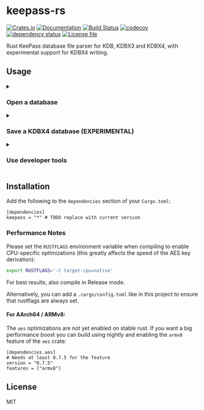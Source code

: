# keepass-rs

[![Crates.io](https://img.shields.io/crates/v/keepass.svg)](https://crates.io/crates/keepass)
[![Documentation](https://docs.rs/keepass/badge.svg)](https://docs.rs/keepass/)
[![Build Status](https://github.com/sseemayer/keepass-rs/actions/workflows/rust-ci.yml/badge.svg?branch=master)](https://github.com/sseemayer/keepass-rs/actions/workflows/rust-ci.yml)
[![codecov](https://codecov.io/gh/sseemayer/keepass-rs/branch/master/graph/badge.svg)](https://codecov.io/gh/sseemayer/keepass-rs)
[![dependency status](https://deps.rs/repo/github/sseemayer/keepass-rs/status.svg)](https://deps.rs/repo/github/sseemayer/keepass-rs)
[![License file](https://img.shields.io/github/license/sseemayer/keepass-rs)](https://github.com/sseemayer/keepass-rs/blob/master/LICENSE)

Rust KeePass database file parser for KDB, KDBX3 and KDBX4, with experimental support for KDBX4 writing.

## Usage
<details>
<summary>

### Open a database
</summary>

```rust
use keepass::{
    db::NodeRef,
    Database,
    DatabaseKey,
    error::DatabaseOpenError
};
use std::fs::File;

fn main() -> Result<(), DatabaseOpenError> {
    // Open KeePass database
    let path = std::path::Path::new("tests/resources/test_db_with_password.kdbx");
    let db = Database::open(
        &mut File::open(path)?,                 // the database
        DatabaseKey::with_password("demopass"), // password (keyfile is also supported)
    )?;

    // Iterate over all `Group`s and `Entry`s
    for node in &db.root {
        match node {
            NodeRef::Group(g) => {
                println!("Saw group '{0}'", g.name);
            },
            NodeRef::Entry(e) => {
                let title = e.get_title().unwrap_or("(no title)");
                let user = e.get_username().unwrap_or("(no username)");
                let pass = e.get_password().unwrap_or("(no password)");
                println!("Entry '{0}': '{1}' : '{2}'", title, user, pass);
            }
        }
    }

    Ok(())
}
```
</details>

<details>
<summary>

### Save a KDBX4 database (EXPERIMENTAL)

</summary>

**IMPORTANT:** The inner XML data structure will be re-written from scratch from the internal object representation of this crate, so any field that is not parsed by the library will be lost in the written output file! Please make sure to back up your database before trying this feature.

You can enable the experimental support for saving KDBX4 databases using the `save_kdbx4` feature.

```rust
use keepass::{
    db::{Database, Entry, Group, Node, NodeRef, Value},
    DatabaseKey,
};
use std::fs::File;

fn main() -> Result<(), Box<dyn std::error::Error>> {
    let mut db = Database::new(Default::default());

    db.meta.database_name = Some("Demo database".to_string());

    let mut group = Group::new("Demo group");

    let mut entry = Entry::new();
    entry.fields.insert("Title".to_string(), Value::Unprotected("Demo entry".to_string()));
    entry.fields.insert("UserName".to_string(), Value::Unprotected("jdoe".to_string()));
    entry.fields.insert("Password".to_string(), Value::Protected("hunter2".as_bytes().into()));

    group.children.push(Node::Entry(entry));

    db.root.children.push(Node::Group(group));

    #[cfg(feature = "save_kdbx4")]
    db.save(
        &mut File::create("demo.kdbx")?,
        DatabaseKey::with_password("demopass"),
    )?;

    Ok(())
}
```

</details>

<details>
<summary>

### Use developer tools

</summary>

This crate contains several command line tools that can be enabled with the `utilities` feature flag.
See the `[[bin]]` sections in [Cargo.toml](Cargo.toml) for a complete list.

An example command line for running the `kp-dump-xml` command would be:

```ignore
cargo run --release --features "utilities" --bin kp-dump-xml -- path/to/database.kdbx
```

</details>


## Installation
Add the following to the `dependencies` section of your `Cargo.toml`:

```ignore
[dependencies]
keepass = "*" # TODO replace with current version
```

### Performance Notes

Please set the `RUSTFLAGS` environment variable when compiling to enable CPU-specific optimizations (this greatly affects the speed of the AES key derivation):

```bash
export RUSTFLAGS='-C target-cpu=native'
```

For best results, also compile in Release mode.

Alternatively, you can add a `.cargo/config.toml` like in this project to ensure that rustflags are always set.

#### For AArch64 / ARMv8:

The `aes` optimizations are not yet enabled on stable rust. If you want a big performance boost you can build using nightly and enabling the `armv8` feature of the `aes` crate:

```ignore
[dependencies.aes]
# Needs at least 0.7.5 for the feature
version = "0.7.5"
features = ["armv8"]
```

## License
MIT
